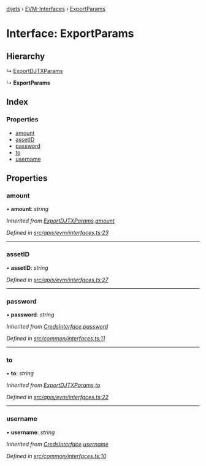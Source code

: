 [dijets](../README.md) › [EVM-Interfaces](../modules/evm_interfaces.md) › [ExportParams](evm_interfaces.exportparams.md)

# Interface: ExportParams

## Hierarchy

  ↳ [ExportDJTXParams](evm_interfaces.exportdjtxparams.md)

  ↳ **ExportParams**

## Index

### Properties

* [amount](evm_interfaces.exportparams.md#amount)
* [assetID](evm_interfaces.exportparams.md#assetid)
* [password](evm_interfaces.exportparams.md#password)
* [to](evm_interfaces.exportparams.md#to)
* [username](evm_interfaces.exportparams.md#username)

## Properties

###  amount

• **amount**: *string*

*Inherited from [ExportDJTXParams](evm_interfaces.exportdjtxparams.md).[amount](evm_interfaces.exportdjtxparams.md#amount)*

*Defined in [src/apis/evm/interfaces.ts:23](https://github.com/Dijets-Inc/dijetsjs/blob/master/src/apis/evm/interfaces.ts#L23)*

___

###  assetID

• **assetID**: *string*

*Defined in [src/apis/evm/interfaces.ts:27](https://github.com/Dijets-Inc/dijetsjs/blob/master/src/apis/evm/interfaces.ts#L27)*

___

###  password

• **password**: *string*

*Inherited from [CredsInterface](common_interfaces.credsinterface.md).[password](common_interfaces.credsinterface.md#password)*

*Defined in [src/common/interfaces.ts:11](https://github.com/Dijets-Inc/dijetsjs/blob/master/src/common/interfaces.ts#L11)*

___

###  to

• **to**: *string*

*Inherited from [ExportDJTXParams](evm_interfaces.exportdjtxparams.md).[to](evm_interfaces.exportdjtxparams.md#to)*

*Defined in [src/apis/evm/interfaces.ts:22](https://github.com/Dijets-Inc/dijetsjs/blob/master/src/apis/evm/interfaces.ts#L22)*

___

###  username

• **username**: *string*

*Inherited from [CredsInterface](common_interfaces.credsinterface.md).[username](common_interfaces.credsinterface.md#username)*

*Defined in [src/common/interfaces.ts:10](https://github.com/Dijets-Inc/dijetsjs/blob/master/src/common/interfaces.ts#L10)*
